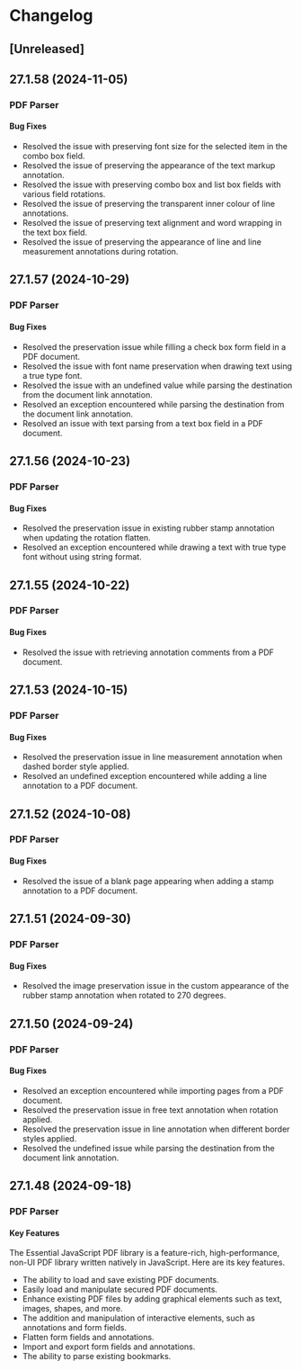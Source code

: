 # Changelog

## [Unreleased]

## 27.1.58 (2024-11-05)

### PDF Parser

#### Bug Fixes

- Resolved the issue with preserving font size for the selected item in the combo box field.
- Resolved the issue of preserving the appearance of the text markup annotation.
- Resolved the issue with preserving combo box and list box fields with various field rotations.
- Resolved the issue of preserving the transparent inner colour of line annotations.
- Resolved the issue of preserving text alignment and word wrapping in the text box field.
- Resolved the issue of preserving the appearance of line and line measurement annotations during rotation.

## 27.1.57 (2024-10-29)

### PDF Parser

#### Bug Fixes

- Resolved the preservation issue while filling a check box form field in a PDF document.
- Resolved the issue with font name preservation when drawing text using a true type font.
- Resolved the issue with an undefined value while parsing the destination from the document link annotation.
- Resolved an exception encountered while parsing the destination from the document link annotation.
- Resolved an issue with text parsing from a text box field in a PDF document.

## 27.1.56 (2024-10-23)

### PDF Parser

#### Bug Fixes

- Resolved the preservation issue in existing rubber stamp annotation when updating the rotation flatten.
- Resolved an exception encountered while drawing a text with true type font without using string format.

## 27.1.55 (2024-10-22)

### PDF Parser

#### Bug Fixes

- Resolved the issue with retrieving annotation comments from a PDF document.

## 27.1.53 (2024-10-15)

### PDF Parser

#### Bug Fixes

- Resolved the preservation issue in line measurement annotation when dashed border style applied.
- Resolved an undefined exception encountered while adding a line annotation to a PDF document.

## 27.1.52 (2024-10-08)

### PDF Parser

#### Bug Fixes

- Resolved the issue of a blank page appearing when adding a stamp annotation to a PDF document.

## 27.1.51 (2024-09-30)

### PDF Parser

#### Bug Fixes

- Resolved the image preservation issue in the custom appearance of the rubber stamp annotation when rotated to 270 degrees.

## 27.1.50 (2024-09-24)

### PDF Parser

#### Bug Fixes

- Resolved an exception encountered while importing pages from a PDF document.
- Resolved the preservation issue in free text annotation when rotation applied.
- Resolved the preservation issue in line annotation when different border styles applied.
- Resolved the undefined issue while parsing the destination from the document link annotation.

## 27.1.48 (2024-09-18)

### PDF Parser

#### Key Features

The Essential JavaScript PDF library is a feature-rich, high-performance, non-UI PDF library written natively in JavaScript. Here are its key features.

- The ability to load and save existing PDF documents.
- Easily load and manipulate secured PDF documents.
- Enhance existing PDF files by adding graphical elements such as text, images, shapes, and more.
- The addition and manipulation of interactive elements, such as annotations and form fields.
- Flatten form fields and annotations.
- Import and export form fields and annotations.
- The ability to parse existing bookmarks.